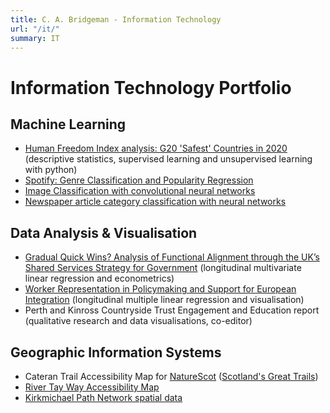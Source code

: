 ```yaml
---
title: C. A. Bridgeman - Information Technology
url: "/it/"
summary: IT
---
```


# Information Technology Portfolio
## Machine Learning
- [Human Freedom Index analysis: G20 'Safest' Countries in 2020](https://github.com/cabridgeman/HFI-Analysis) (descriptive statistics, supervised learning and unsupervised learning with python)
- [Spotify: Genre Classification and Popularity Regression](/spotifyclass.pdf)
- [Image Classification with convolutional neural networks](/imageclassification.pdf)
- [Newspaper article category classification with neural networks](/nnarticles.pdf)

## Data Analysis & Visualisation
- [Gradual Quick Wins? Analysis of Functional Alignment through the UK’s Shared Services Strategy for Government](/pgdiss.pdf) (longitudinal multivariate linear regression and econometrics)
- [Worker Representation in Policymaking and Support for European Integration](/ugdiss.pdf) (longitudinal multiple linear regression and visualisation)
- Perth and Kinross Countryside Trust Engagement and Education report (qualitative research and data visualisations, co-editor)


## Geographic Information Systems
 - Cateran Trail Accessibility Map for [NatureScot](https://www.nature.scot/) ([Scotland's Great Trails](https://www.scotlandsgreattrails.com/))
 - [River Tay Way Accessibility Map](https://cabridgeman.github.io/cateran-trail-web-map/)
- [Kirkmichael Path Network spatial data](/kirkmichael.pdf)

